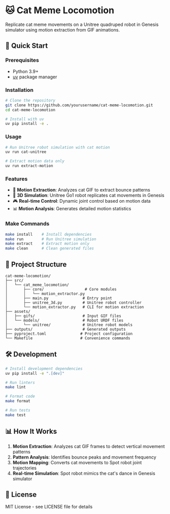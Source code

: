 # 🐱 Cat Meme Locomotion

Replicate cat meme movements on a Unitree quadruped robot in Genesis simulator using motion extraction from GIF animations.

## 🚀 Quick Start

### Prerequisites

- Python 3.9+
- [uv](https://github.com/astral-sh/uv) package manager

### Installation

```bash
# Clone the repository
git clone https://github.com/yourusername/cat-meme-locomotion.git
cd cat-meme-locomotion

# Install with uv
uv pip install -e .
```

### Usage

```bash
# Run Unitree robot simulation with cat motion
uv run cat-unitree

# Extract motion data only
uv run extract-motion
```

### Features

- 🎯 **Motion Extraction**: Analyzes cat GIF to extract bounce patterns
- 🤖 **3D Simulation**: Unitree Go1 robot replicates cat movements in Genesis
- 🎮 **Real-time Control**: Dynamic joint control based on motion data
- 📊 **Motion Analysis**: Generates detailed motion statistics

### Make Commands

```bash
make install    # Install dependencies
make run        # Run Unitree simulation
make extract    # Extract motion only
make clean      # Clean generated files
```

## 📁 Project Structure

```
cat-meme-locomotion/
├── src/
│   └── cat_meme_locomotion/
│       ├── core/                  # Core modules
│       │   └── motion_extractor.py
│       ├── main.py               # Entry point
│       ├── unitree_3d.py         # Unitree robot controller
│       └── motion_extractor.py   # CLI for motion extraction
├── assets/
│   ├── gifs/                     # Input GIF files
│   └── models/                   # Robot URDF files
│       └── unitree/              # Unitree robot models
├── outputs/                      # Generated outputs
├── pyproject.toml               # Project configuration
└── Makefile                     # Convenience commands
```

## 🛠️ Development

```bash
# Install development dependencies
uv pip install -e ".[dev]"

# Run linters
make lint

# Format code
make format

# Run tests
make test
```

## 📊 How It Works

1. **Motion Extraction**: Analyzes cat GIF frames to detect vertical movement patterns
2. **Pattern Analysis**: Identifies bounce peaks and movement frequency
3. **Motion Mapping**: Converts cat movements to Spot robot joint trajectories
4. **Real-time Simulation**: Spot robot mimics the cat's dance in Genesis simulator

## 📝 License

MIT License - see LICENSE file for details